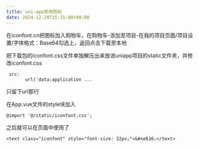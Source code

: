 ```yaml
---
title: uni-app使用图标
date: 2024-12-20T15:31:00+08:00
---
```

在iconfont.cn把图标加入购物车，在购物车-添加至项目-在我的项目页面/项目设置/字体格式：Base64勾选上，返回点击下载至本地

把下载包的iconfont.css文件单独解压出来放进uniapp项目的static文件夹，并修改iconfont.css

```
 src: 
       url('data:application ...
```

只留下url那行

在App.vue文件的style块加入

```
@import '@/static/iconfont.css';
```

之后就可以在页面中使用了

```
<text class="iconfont" style="font-size: 32px;">&#xe616;</text>
```
